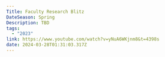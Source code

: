 ```yaml
---
Title: Faculty Research Blitz
DateSeason: Spring
Description: TBD
tags:
  - "2023"
link: https://www.youtube.com/watch?v=yNuA6WKjnm8&t=4398s
date: 2024-03-28T01:31:03.317Z
---
```

